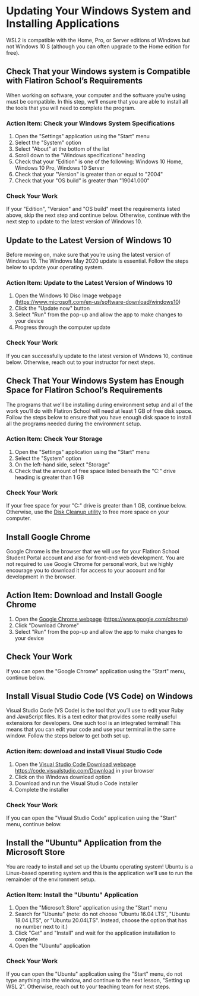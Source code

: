 # Updating Your Windows System and Installing Applications

WSL2 is compatible with the Home, Pro, or Server editions of Windows but not
Windows 10 S (although you can often upgrade to the Home edition for free).

## Check That your Windows system is Compatible with Flatiron School’s Requirements

When working on software, your computer and the software you’re using must be
compatible. In this step, we’ll ensure that you are able to install all the
tools that you will need to complete the program.

### Action Item: Check your Windows System Specifications

1. Open the "Settings" application using the "Start" menu
2. Select the "System" option
3. Select "About" at the bottom of the list
4. Scroll down to the "Windows specifications" heading
5. Check that your "Edition" is one of the following: Windows 10 Home, Windows
   10 Pro, Windows 10 Server
6. Check that your "Version" is greater than or equal to "2004"
7. Check that your "OS build" is greater than "19041.000"

### Check Your Work

If your "Edition", "Version" and "OS build" meet the requirements listed above,
skip the next step and continue below. Otherwise, continue with the next step to
update to the latest version of Windows 10.

## Update to the Latest Version of Windows 10

Before moving on, make sure that you’re using the latest version of Windows 10.
The Windows May 2020 update is essential. Follow the steps below to update your
operating system.

### Action Item: Update to the Latest Version of Windows 10

1. Open the Windows 10 Disc Image webpage
   (https://www.microsoft.com/en-us/software-download/windows10)
2. Click the "Update now" button
3. Select "Run" from the pop-up and allow the app to make changes to your device
4. Progress through the computer update

### Check Your Work

If you can successfully update to the latest version of Windows 10,
continue below. Otherwise, reach out to your instructor for next steps.

<!-- TODO: Come back to these instructions to point to WSL 1 -->

## Check That Your Windows System has Enough Space for Flatiron School’s Requirements

The programs that we’ll be installing during environment setup and all of the
work you’ll do with Flatiron School will need at least 1 GB of free disk space.
Follow the steps below to ensure that you have enough disk space to install all
the programs needed during the environment setup.

### Action Item: Check Your Storage

1. Open the "Settings" application using the "Start" menu
2. Select the "System" option
3. On the left-hand side, select "Storage"
4. Check that the amount of free space listed beneath the "C:" drive heading is
   greater than 1 GB

### Check Your Work

If your free space for your "C:" drive is greater than 1 GB, continue below.
Otherwise, use the [Disk Cleanup utility][] to free more space on your computer.

[Disk Cleanup utility]: https://www.lifewire.com/free-drive-space-with-disk-cleanup-3506869
## Install Google Chrome

Google Chrome is the browser that we will use for your Flatiron School Student
Portal account and also for front-end web development. You are not required to
use Google Chrome for personal work, but we highly encourage you to download
it for access to your account and for development in the browser.

## Action Item: Download and Install Google Chrome

1. Open the [Google Chrome webpage][] (https://www.google.com/chrome)
2. Click "Download Chrome"
3. Select "Run" from the pop-up and allow the app to make changes to your device

[Google Chrome webpage]: https://www.google.com/chrome

## Check Your Work

If you can open the "Google Chrome" application using the "Start" menu,
continue below.

## Install Visual Studio Code (VS Code) on Windows

Visual Studio Code (VS Code) is the tool that you’ll use to edit your Ruby and
JavaScript files. It is a text editor that provides some really useful
extensions for developers. One such tool is an integrated terminal! This means
that you can edit your code and use your terminal in the same window. Follow the
steps below to get both set up.

### Action item: download and install Visual Studio Code

1. Open the [Visual Studio Code Download webpage][vscode download]
   https://code.visualstudio.com/Download in your browser
2. Click on the Windows download option
3. Download and run the Visual Studio Code installer
4. Complete the installer

[vscode download]: https://code.visualstudio.com/Download

### Check Your Work

If you can open the "Visual Studio Code" application using the "Start"
menu, continue below.

## Install the "Ubuntu" Application from the Microsoft Store

You are ready to install and set up the Ubuntu operating system! Ubuntu is a
Linux-based operating system and this is the application we’ll use to run the
remainder of the environment setup.

### Action Item: Install the "Ubuntu" Application

1. Open the "Microsoft Store" application using the "Start" menu
2. Search for "Ubuntu" (note: do not choose "Ubuntu 16.04 LTS", "Ubuntu 18.04
   LTS", or "Ubuntu 20.04LTS". Instead, choose the option that has no number
   next to it.)
3. Click "Get" and "Install" and wait for the application installation to
   complete
4. Open the "Ubuntu" application

### Check Your Work

If you can open the "Ubuntu" application using the "Start" menu, do not type
anything into the window, and continue to the next lesson, "Setting up WSL 2".
Otherwise, reach out to your teaching team for next steps.
